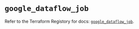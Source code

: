 # `google_dataflow_job`

Refer to the Terraform Registory for docs: [`google_dataflow_job`](https://registry.terraform.io/providers/hashicorp/google/4.62.0/docs/resources/dataflow_job).
